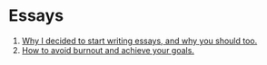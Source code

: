 # Essays

1. [Why I decided to start writing essays, and why you should too.](https://github.com/ajgreenwell/Essays/tree/main/1.why-i-started-writing-essays#readme)
2. [How to avoid burnout and achieve your goals.](https://github.com/ajgreenwell/Essays/tree/main/2.how-to-avoid-burnout#readme)
